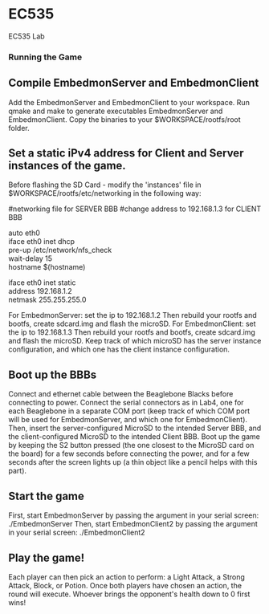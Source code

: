 # EC535
EC535 Lab

### Running the Game

## Compile EmbedmonServer and EmbedmonClient
Add the EmbedmonServer and EmbedmonClient to your workspace. 
Run qmake and make to generate executables EmbedmonServer and EmbedmonClient. 
Copy the binaries to your $WORKSPACE/rootfs/root folder. 
## Set a static iPv4 address for Client and Server instances of the game. 
Before flashing the SD Card - modify the 'instances' file in $WORKSPACE/rootfs/etc/networking in the following way:

#networking file for SERVER BBB
#change address to 192.168.1.3 for CLIENT BBB

auto eth0  
iface eth0 inet dhcp  
  pre-up /etc/network/nfs_check  
  wait-delay 15  
  hostname $(hostname)  
  
iface eth0 inet static  
  address 192.168.1.2    
  netmask 255.255.255.0  

For EmbedmonServer: set the ip to 192.168.1.2
Then rebuild your rootfs and bootfs, create sdcard.img and flash the microSD.
For EmbedmonClient: set the ip to 192.168.1.3
Then rebuild your rootfs and bootfs, create sdcard.img and flash the microSD.
Keep track of which microSD has the server instance configuration, and which one has the client instance configuration.

## Boot up the BBBs
Connect and ethernet cable between the Beaglebone Blacks before connecting to power. Connect the serial connectors as in Lab4,
one for each Beaglebone in a separate COM port (keep track of which COM port will be used for EmbedmonServer, and which one for
EmbedmonClient).
Then, insert the server-configured MicroSD to the intended Server BBB, and the client-configured MicroSD to the intended Client BBB. 
Boot up the game by keeping the S2 button pressed (the one closest to the MicroSD card on the board) for a few seconds before connecting
the power, and for a few seconds after the screen lights up (a thin object like a pencil helps with this part). 

## Start the game
First, start EmbedmonServer by passing the argument in your serial screen: ./EmbedmonServer
Then, start EmbedmonClient2 by passing the argument in your serial screen: ./EmbedmonClient2

## Play the game!
Each player can then pick an action to perform: a Light Attack, a Strong Attack, Block, or Potion. Once both players have chosen an action, the round will execute. Whoever brings the opponent's health down to 0 first wins!
